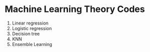 # Machine Learning Theory Codes

1) Linear regression
2) Logistic regression
3) Decision tree
4) KNN
5) Ensemble Learning
